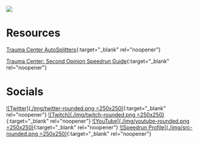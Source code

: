 ![](logo.png) <br>

# Resources

[Trauma Center AutoSplitters](https://leokeidran.github.io/tc-autosplitters){:target="_blank" rel="noopener"}

[Trauma Center: Second Opinion Speedrun Guide](https://leokeidran.github.io/tcso/){:target="_blank" rel="noopener"}

# Socials

[![Twitter](./img/twitter-rounded.png =250x250)](https://twitter.com/leokeidran){:target="_blank" rel="noopener"}
[![Twitch](./img/twitch-rounded.png =250x250)](https://twitch.tv/leokeidran){:target="_blank" rel="noopener"}
[![YouTube](./img/youtube-rounded.png =250x250)](https://youtube.com/leokeidran){:target="_blank" rel="noopener"}
[![Speedrun Profile](./img/src-rounded.png =250x250)](https://speedrun.com/user/leokeidran){:target="_blank" rel="noopener"}